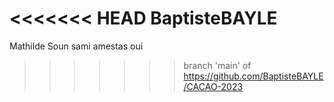 <<<<<<< HEAD
BaptisteBAYLE
=======
Mathilde Soun
sami amestas oui
>>>>>>> branch 'main' of https://github.com/BaptisteBAYLE/CACAO-2023
